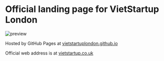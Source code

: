 # Official landing page for VietStartup London

![preview](https://d2ffutrenqvap3.cloudfront.net/items/2y1F470Q231k0g243h2z/Screen%20Recording%202018-03-26%20at%2009.30%20am.gif?v=2451242b)

Hosted by GitHub Pages at [vietstartuplondon.github.io](http://vietstartuplondon.github.io)

Official web address is at [vietstartup.co.uk](http://vietstartup.co.uk)

